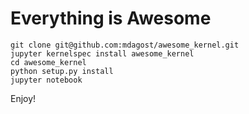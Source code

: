 # Everything is Awesome

```
git clone git@github.com:mdagost/awesome_kernel.git
jupyter kernelspec install awesome_kernel
cd awesome_kernel
python setup.py install
jupyter notebook
```

Enjoy!

